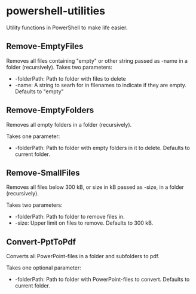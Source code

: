 # powershell-utilities

Utility functions in PowerShell to make life easier.

## Remove-EmptyFiles

Removes all files containing "empty" or other string passed as -name in a folder (recursively).
Takes two parameters:

- -folderPath: Path to folder with files to delete
- -name: A string to searh for in filenames to indicate if they are empty. Defaults to "empty"

## Remove-EmptyFolders

Removes all empty folders in a folder (recursively).

Takes one parameter:

- -folderPath: Path to folder with empty folders in it to delete. Defaults to current folder.

## Remove-SmallFiles

Removes all files below 300 kB, or size in kB passed as -size, in a folder (recursively).

Takes two parameters:

- -folderPath: Path to folder to remove files in.
- -size: Upper limit on files to remove. Defaults to 300 kB.

## Convert-PptToPdf

Converts all PowerPoint-files in a folder and subfolders to pdf.

Takes one optional parameter:

- -folderPath: Path to folder with PowerPoint-files to convert. Defaults to current folder.
